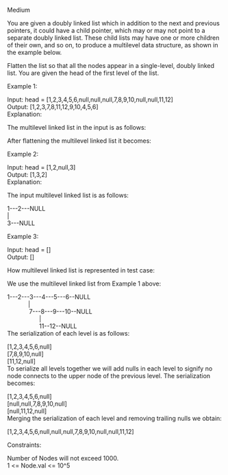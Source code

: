 Medium

You are given a doubly linked list which in addition to the next and previous pointers, it could have a child pointer, which may or may not point to a separate doubly linked list. These child lists may have one or more children of their own, and so on, to produce a multilevel data structure, as shown in the example below.

Flatten the list so that all the nodes appear in a single-level, doubly linked list. You are given the head of the first level of the list.

 

Example 1:

Input: head = [1,2,3,4,5,6,null,null,null,7,8,9,10,null,null,11,12]  
Output: [1,2,3,7,8,11,12,9,10,4,5,6]  
Explanation:

The multilevel linked list in the input is as follows:



After flattening the multilevel linked list it becomes:


Example 2:

Input: head = [1,2,null,3]  
Output: [1,3,2]  
Explanation:  

The input multilevel linked list is as follows:

  1---2---NULL  
  |  
  3---NULL  
  
Example 3:

Input: head = []  
Output: []  
 

How multilevel linked list is represented in test case:

We use the multilevel linked list from Example 1 above:

 1---2---3---4---5---6--NULL  
&emsp;&emsp;&ensp;&ensp;&ensp;|  
&nbsp;&nbsp;&nbsp;&nbsp;&nbsp;&nbsp;&nbsp;&nbsp;&nbsp;&nbsp;&nbsp;&nbsp;&nbsp;7---8---9---10--NULL  
&nbsp;&nbsp;&nbsp;&nbsp;&nbsp;&nbsp;&nbsp;&nbsp;&nbsp;&nbsp;&nbsp;&nbsp;&nbsp;&nbsp;&nbsp;&nbsp;&nbsp;&nbsp;&nbsp;|  
&nbsp;&nbsp;&nbsp;&nbsp;&nbsp;&nbsp;&nbsp;&nbsp;&nbsp;&nbsp;&nbsp;&nbsp;&nbsp;&nbsp;&nbsp;&nbsp;&nbsp;&nbsp;&nbsp;11--12--NULL  
The serialization of each level is as follows:

[1,2,3,4,5,6,null]  
[7,8,9,10,null]  
[11,12,null]  
To serialize all levels together we will add nulls in each level to signify no node connects to the upper node of the previous level. The serialization becomes:

[1,2,3,4,5,6,null]  
[null,null,7,8,9,10,null]  
[null,11,12,null]  
Merging the serialization of each level and removing trailing nulls we obtain:

[1,2,3,4,5,6,null,null,null,7,8,9,10,null,null,11,12]
 

Constraints:

Number of Nodes will not exceed 1000.  
1 <= Node.val <= 10^5
